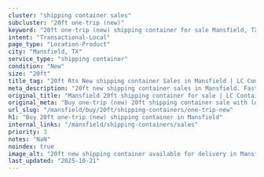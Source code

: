 ```yaml
---
cluster: "shipping container sales"
subcluster: "20ft one-trip (new)"
keyword: "20ft one-trip (new) shipping container for sale Mansfield, TX"
intent: "Transactional-Local"
page_type: "Location-Product"
city: "Mansfield, TX"
service_type: "shipping container"
condition: "New"
size: "20ft"
title_tag: "20ft Rts New shipping container Sales in Mansfield | LC Container"
meta_description: "20ft new shipping container sales in Mansfield. Fast delivery, competitive pricing. Serving shipping containers area. Quote ID: TQ1. Call (214) 524-4168 for your free quote today."
original_title: "Mansfield 20ft shipping container for sale | LC Container"
original_meta: "Buy one-trip (new) 20ft shipping container sale with local delivery in Mansfield, TX. LC Container — local Since 2003. Request a fast quote today."
url_slug: "/mansfield/buy/20ft/shipping-containers/one-trip-new"
h1: "Buy 20ft one-trip (new) shipping container in Mansfield"
internal_links: "/mansfield/shipping-containers/sales"
priority: 3
notes: "NaN"
noindex: true
image_alt: "20ft new shipping container available for delivery in Mansfield"
last_updated: "2025-10-21"
---
```


<!-- TODO: Add unique city/inventory copy, images, and internal links here. -->
